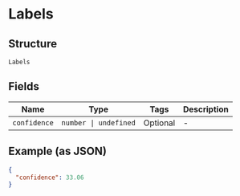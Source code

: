 
# Labels

## Structure

`Labels`

## Fields

| Name | Type | Tags | Description |
|  --- | --- | --- | --- |
| `confidence` | `number \| undefined` | Optional | - |

## Example (as JSON)

```json
{
  "confidence": 33.06
}
```

